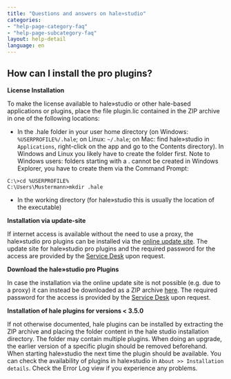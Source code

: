 ```yaml
---
title: "Questions and answers on hale»studio"
categories:
- "help-page-category-faq"
- "help-page-subcategory-faq"
layout: help-detail
language: en
---
```


<h2>How can I install the pro plugins?</h2>

**License Installation**

To make the license available to hale»studio or other hale-based applications or plugins, place the file plugin.lic 
contained in the ZIP archive in one of the following locations:

- In the .hale folder in your user home directory (on Windows: <code>%USERPROFILE%/.hale</code>; on Linux: <code>~/.hale</code>; 
on Mac: find hale»studio in <code>Applications</code>, right-click on the app and go to the Contents directory). 
In Windows and Linux you likely have to create the folder first. Note to Windows users: folders starting with a . cannot be created in Windows Explorer,
you have to create them via the Command Prompt:

```
C:\>cd %USERPROFILE%
C:\Users\Mustermann>mkdir .hale
```

- In the working directory (for hale»studio this is usually the location of the executable)

**Installation via update-site**

If internet access is available without the need to use a proxy, the hale»studio pro plugins can be installed via the <a href="http://help.halestudio.org/latest/index.jsp?topic=%2Feu.esdihumboldt.hale.doc.user%2Fhtml%2Fgetting_started%2Finstall_plugins.html&cp%3D0_2_3">online update site</a>.
The update site for hale»studio pro plugins and the required password for the access are provided by the <a href="https://wetransform.atlassian.net/servicedesk/customer/portal/1">Service Desk</a> upon request.


**Download the hale»studio pro Plugins**

In case the installation via the online update site is not possible (e.g. due to a proxy) it can instead be downloaded as a ZIP archive <a href="https://wetransform.app.box.com/v/hale-pro-plugins">here</a>.
The required password for the access is provided by the <a href="https://wetransform.atlassian.net/servicedesk/customer/portal/1">Service Desk</a> upon request.

**Installation of hale plugins for versions < 3.5.0**

If not otherwise documented, hale plugins can be installed by extracting the ZIP archive and placing the 
folder content in the hale studio installation directory. The folder may contain multiple plugins. 
When doing an upgrade, the earlier version of a specific plugin should be removed beforehand. 
When starting hale»studio the next time the plugin should be available. 
You can check the availability of plugins in hale»studio in <code>About >> Installation details</code>. 
Check the Error Log view if you experience any problems.
